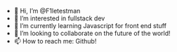 - 👋 Hi, I’m @F1letestman
- 👀 I’m interested in fullstack dev
- 🌱 I’m currently learning Javascript for front end stuff
- 💞️ I’m looking to collaborate on the future of the world!
- 📫 How to reach me: Github!

<!---
F1letestman/F1letestman is a ✨ special ✨ repository because its `README.md` (this file) appears on your GitHub profile.
You can click the Preview link to take a look at your changes.
--->
